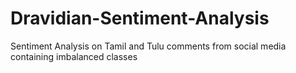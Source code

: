 # Dravidian-Sentiment-Analysis
Sentiment Analysis on Tamil and Tulu comments from social media containing imbalanced classes
